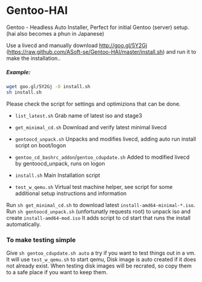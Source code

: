 # Gentoo-HAI

Gentoo - Headless Auto Installer, Perfect for initial Gentoo (server) setup.
(hai also becomes a phun in Japanese)

Use a livecd and manually download http://goo.gl/5Y2Gj (https://raw.github.com/ASoft-se/Gentoo-HAI/master/install.sh)
and run it to make the installation..
##### Example:
```bash
wget goo.gl/5Y2Gj -O install.sh
sh install.sh
```
Please check the script for settings and optimizions that can be done.

* `list_latest.sh`		Grab name of latest iso and stage3
* `get_minimal_cd.sh`		Download and verify latest minimal livecd
* `gentoocd_unpack.sh`		Unpacks and modifies livecd, adding auto run install script on boot/logon
* `gentoo_cd_bashrc_addon`/`gentoo_cdupdate.sh`		Added to modified livecd by gentoocd_unpack, runs on logon

* `install.sh`			Main Installation script
* `test_w_qemu.sh`		Virtual test machine helper, see script for some additional setup instructions and information

Run `sh get_minimal_cd.sh` to download latest `install-amd64-minimal-*.iso`.
Run `sh gentoocd_unpack.sh` (unfortunatly requests root) to unpack iso and create `install-amd64-mod.iso`
It adds script to cd start that runs the install automatically.

### To make testing simple
Give `sh gentoo_cdupdate.sh auto` a try if you want to test things out in a vm.
It will use `test_w_qemu.sh` to start qemu, Disk image is auto created if it does not already exist.
When testing disk images will be recrated, so copy them to a safe place if you want to keep them.
